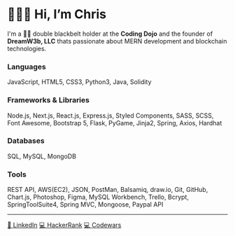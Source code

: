 <div align="left">
<h1>👨🏼‍💻 Hi, I’m Chris</h1>
<p>I'm a 🥋🥋 double blackbelt holder at the <strong>Coding Dojo</strong> and the founder of <strong>DreamW3b, LLC</strong> thats passionate about MERN development and blockchain technologies.</p>
<h3>Languages</h3>
<p>JavaScript, HTML5, CSS3, Python3, Java, Solidity</p>
<h3>Frameworks & Libraries</h3>
<p>Node.js, Next.js, React.js, Express.js, Styled Components, SASS, SCSS, Font Awesome, Bootstrap 5, Flask, PyGame, Jinja2, Spring, Axios, Hardhat</p>
<h3>Databases</h3>
<p>SQL, MySQL, MongoDB</p>
<h3>Tools</h3>
<p>REST API, AWS(EC2), JSON, PostMan, Balsamiq, draw.io, Git, GitHub, Chart.js, Photoshop, Figma, MySQL Workbench, Trello, Bcrypt, SpringToolSuite4, Spring MVC, Mongoose, Paypal API</p>
<hr/>
<a href="https://www.linkedin.com/in/chrishoganjr/">👔 LinkedIn</a>
<a href="https://www.hackerrank.com/cHogan">💻 HackerRank</a>
<a href="https://www.codewars.com/users/cHogan">💻 Codewars</a>

<!---
ChristopherHoganJr/ChristopherHoganJr is a ✨ special ✨ repository because its `README.md` (this file) appears on your GitHub profile.
You can click the Preview link to take a look at your changes.
--->

